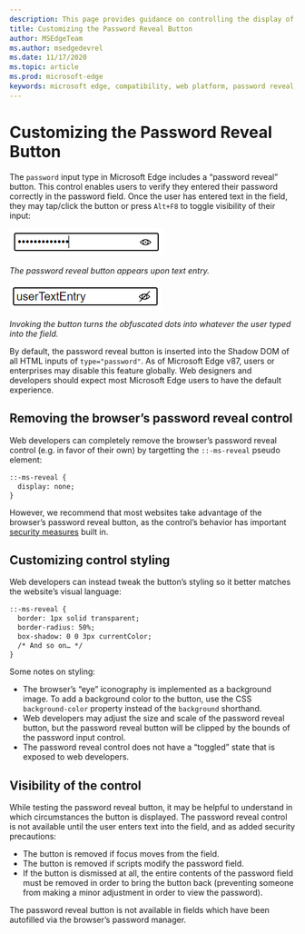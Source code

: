 ```yaml
---
description: This page provides guidance on controlling the display of the password reveal button
title: Customizing the Password Reveal Button
author: MSEdgeTeam
ms.author: msedgedevrel
ms.date: 11/17/2020
ms.topic: article
ms.prod: microsoft-edge
keywords: microsoft edge, compatibility, web platform, password reveal, eye icon
---
```

# Customizing the Password Reveal Button

The `password` input type in Microsoft Edge includes a “password reveal” button. This control enables users to verify they entered their password correctly in the password field. Once the user has entered text in the field, they may tap/click the button or press `Alt+F8` to toggle visibility of their input:

![A password field with dots hiding entered characters. An icon shaped like an eye is displayed within the right-hand side of the field.](/media/password-eye.png)

_The password reveal button appears upon text entry._

![The eye icon in the same password field now has a stroke through it, and the characters are revealed.](/media/password-toggled.png)

_Invoking the button turns the obfuscated dots into whatever the user typed into the field._

By default, the password reveal button is inserted into the Shadow DOM of all HTML inputs of `type="password"`. As of Microsoft Edge v87, users or enterprises may disable this feature globally. Web designers and developers should expect most Microsoft Edge users to have the default experience.

## Removing the browser’s password reveal control

Web developers can completely remove the browser’s password reveal control (e.g. in favor of their own) by targetting the `::-ms-reveal` pseudo element:

```
::-ms-reveal {
  display: none;
}
```

However, we recommend that most websites take advantage of the browser’s password reveal button, as the control’s behavior has important [security measures](#visibility-of-the-control) built in.

## Customizing control styling

Web developers can instead tweak the button’s styling so it better matches the website’s visual language:

```
::-ms-reveal {
  border: 1px solid transparent;
  border-radius: 50%;
  box-shadow: 0 0 3px currentColor;
  /* And so on… */
}
```

Some notes on styling:

* The browser’s “eye” iconography is implemented as a background image. To add a background color to the button, use the CSS `background-color` property instead of the `background` shorthand.
* Web developers may adjust the size and scale of the password reveal button, but the password reveal button will be clipped by the bounds of the password input control.
* The password reveal control does not have a “toggled” state that is exposed to web developers.

## Visibility of the control

While testing the password reveal button, it may be helpful to understand in which circumstances the button is displayed. The password reveal control is not available until the user enters text into the field, and as added security precautions:

* The button is removed if focus moves from the field.
* The button is removed if scripts modify the password field.
* If the button is dismissed at all, the entire contents of the password field must be removed in order to bring the button back (preventing someone from making a minor adjustment in order to view the password).

The password reveal button is not available in fields which have been autofilled via the browser’s password manager.